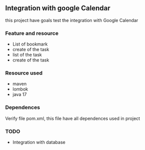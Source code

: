 ## Integration with google Calendar
this project have goals test the integration with Google Calendar
### Feature and resource
* List of bookmark
* create of the task
* list of the task
* create of the task

### Resource used
* maven
* lombok
* java 17
### Dependences
 Verify file pom.xml, this file have all dependences used in project
### TODO
* Integration with database
